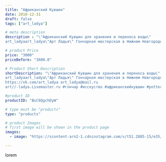 ```yaml
---
title: "Африканский Кувшин"
date: 2018-12-31
draft: false
tags: ["art_ladya"]

# meta description
description : "\"Африканский Кувшин для хранения и переноса воды\" 
art_ladyaart_ladya\"Арт Ладья\" Гончарная мастерская в Нижнем Новгороде. Изготовление керамики и мастер//-к"

# product Price
price: "3000"
priceBefore: "3600.0"

# Product Short Description
shortDescription: "\"Африканский Кувшин для хранения и переноса воды\" 
art_ladyaart_ladya\"Арт Ладья\" Гончарная мастерская в Нижнем Новгороде. Изготовление керамики и мастер//-классы по обучению. 
https://vk.com/art_ladya art_ladya@mail.ru 
art//-ladya.Livemaster.ru #гончар #исскуство #африканскийкувшин #potter #керамикадляинтерьера #керамикаручнаяработа #гончарнаямастерская #керамиканазаказ #handmade #посудаизглины #керамика #гончарнаяпосуда #эксклюзивнаякерамика #painter #artist #tableware #decor #ceramics #pitcher #restaurant #mehendi #ceramics #design #jug #ceramicarte #африка #africa #clay #кувшин #africanpitcher #авторскаякерамика"

#product ID
productID: "BsC6QgchDyW"

# type must be "products"
type: "products"

# product Images
# first image will be shown in the product page
images:
  - image: "https://scontent-arn2-1.cdninstagram.com/v/t51.2885-15/e35/46640284_266671484001251_2185999313471403478_n.jpg?tp=1&_nc_ht=scontent-arn2-1.cdninstagram.com&_nc_cat=111&_nc_ohc=wWVK5kHvdSUAX-90wy9&ccb=7-4&oh=4f8353405ea5baa46c56b6671bc7f108&oe=60828F79&_nc_sid=86f79a&ig_cache_key=MTk0NjM3NDIxMDAyNDkxNDA3MA%3D%3D.2-ccb7-4"

---
```

lorem
